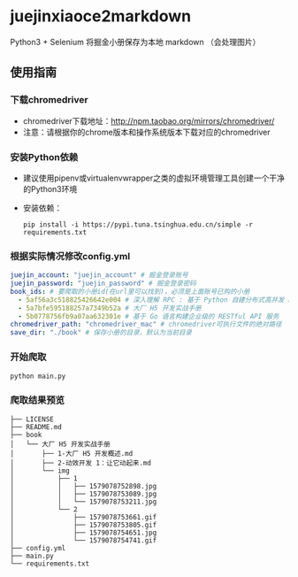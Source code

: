 # juejinxiaoce2markdown
Python3 + Selenium 将掘金小册保存为本地 markdown （会处理图片）

## 使用指南
### 下载chromedriver
- chromedriver下载地址：http://npm.taobao.org/mirrors/chromedriver/
- 注意：请根据你的chrome版本和操作系统版本下载对应的chromedriver

### 安装Python依赖
- 建议使用pipenv或virtualenvwrapper之类的虚拟环境管理工具创建一个干净的Python3环境

- 安装依赖：
  ```
  pip install -i https://pypi.tuna.tsinghua.edu.cn/simple -r requirements.txt
  ```

### 根据实际情况修改config.yml
```yaml
juejin_account: "juejin_account" # 掘金登录账号
juejin_password: "juejin_password" # 掘金登录密码
book_ids: # 要爬取的小册id(在url里可以找到)，必须是上面账号已购的小册
  - 5af56a3c518825426642e004 # 深入理解 RPC : 基于 Python 自建分布式高并发 RPC 服务
  - 5a7bfe595188257a7349b52a # 大厂 H5 开发实战手册
  - 5b0778756fb9a07aa632301e # 基于 Go 语言构建企业级的 RESTful API 服务
chromedriver_path: "chromedriver_mac" # chromedriver可执行文件的绝对路径
save_dir: "./book" # 保存小册的目录，默认为当前目录
```

### 开始爬取
```python
python main.py
```

### 爬取结果预览
```
├── LICENSE
├── README.md
├── book
│   └── 大厂 H5 开发实战手册
│       ├── 1-大厂 H5 开发概述.md
│       ├── 2-动效开发 1：让它动起来.md
│       └── img
│           ├── 1
│           │   ├── 1579078752898.jpg
│           │   ├── 1579078753089.jpg
│           │   └── 1579078753211.jpg
│           └── 2
│               ├── 1579078753661.gif
│               ├── 1579078753805.gif
│               ├── 1579078754651.jpg
│               └── 1579078754741.gif
├── config.yml
├── main.py
└── requirements.txt
```